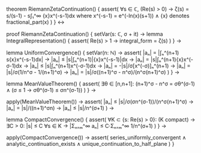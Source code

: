 theorem RiemannZetaContinuation() {
  assert(
    ∀s ∈ ℂ, (Re(s) > 0) → 
    ζ(s) = s/(s-1) - s∫₁^∞ {x}x^(-s-1)dx
    where
    x^(-s-1) = e^(-ln(x)(s+1)) ∧
    {x} denotes fractional_part(x)
  )
} ↔

proof RiemannZetaContinuation() {
  setVar(s: ℂ, σ + it) →
  lemma IntegralRepresentation() {
    assert(
      Re(s) > 1 → integral_form = ζ(s)
    )
  } →
  
  lemma UniformConvergence() {
    setVar(n: ℕ) →
    assert(
      |aₙ| = |∫ₙ^(n+1) s{x}x^(-s-1)dx| →
      |aₙ| ≤ |s|∫ₙ^(n+1)|{x}x^(-s-1)|dx →
      |aₙ| = |s|∫ₙ^(n+1){x}x^(-σ-1)dx →
      |aₙ| ≤ |s|∫ₙ^(n+1)x^(-σ-1)dx →
      |aₙ| = -|s|/σ[x^(-σ)]ₙ^(n+1) →
      |aₙ| = |s|/σ(1/n^σ - 1/(n+1)^σ) →
      |aₙ| = |s|/σ((n+1)^σ - n^σ)/(n^σ(n+1)^σ)
    )
  } →

  lemma MeanValueTheorem() {
    assert(
      ∃θ ∈ [n,n+1]: (n+1)^σ - n^σ = σθ^(σ-1) ∧
      (σ ≤ 1 → σθ^(σ-1) ≤ σn^(σ-1))
    )
  } →

  apply(MeanValueTheorem()) →
  assert(
    |aₙ| ≤ |s|/σ(σn^(σ-1))/(n^σ(n+1)^σ) →
    |aₙ| = |s|/((n+1)^σn) →
    |aₙ| ≤ |s|/n^(σ+1)
  ) →

  lemma CompactConvergence() {
    assert(
      ∀K ⊂ {s: Re(s) > 0}: (K compact) →
      ∃C > 0: |s| ≤ C ∀s ∈ K →
      |Σₙ₌ₘ^∞ aₙ| ≤ C·Σₙ₌ₘ^∞ 1/n^(σ+1)
    )
  } →

  apply(CompactConvergence()) →
  assert(
    series_uniformly_convergent ∧
    analytic_continuation_exists ∧
    unique_continuation_to_half_plane
  )
}